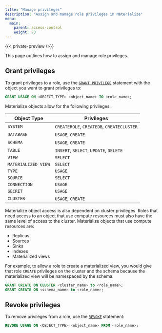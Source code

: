 ```yaml
---
title: "Manage privileges"
description: "Assign and manage role privileges in Materialize"
menu:
  main:
    parent: access-control
    weight: 20
---
```


{{< private-preview />}}

This page outlines how to assign and manage role privileges.

## Grant privileges

To grant privileges to a role, use the [`GRANT PRIVILEGE`](https://materialize.com/docs/sql/grant-privilege/) statement with the
object you want to grant privileges to:

```sql
GRANT USAGE ON <OBJECT_TYPE> <object_name> TO <role_name>;
```

Materialize objects allow for the following privileges:

| Object Type         | Privileges                                |
|---------------------|-------------------------------------------|
| `SYSTEM`            | `CREATEROLE`, `CREATEDB`, `CREATECLUSTER` |
| `DATABASE`          | `USAGE`, `CREATE`                         |
| `SCHEMA`            | `USAGE`, `CREATE`                         |
| `TABLE`             | `INSERT`, `SELECT`, `UPDATE`, `DELETE`    |
| `VIEW`              | `SELECT`                                  |
| `MATERIALIZED VIEW` | `SELECT`                                  |
| `TYPE`              | `USAGE`                                   |
| `SOURCE`            | `SELECT`                                  |
| `CONNECTION`        | `USAGE`                                   |
| `SECRET`            | `USAGE`                                   |
| `CLUSTER`           | `USAGE`, `CREATE`                         |

Materialize object access is also dependent on cluster privileges.
Roles that need access to an object that use compute resources must also have
the same level of access to the cluster. Materialize objects that use compute
resources are:

* Replicas
* Sources
* Sinks
* Indexes
* Materialized views

For example, to allow a role to create a materialized view, you would
give that role `CREATE` privileges on the cluster and the schema because the
materialized view will be namespaced by the schema.

```sql
GRANT CREATE ON CLUSTER <cluster_name> to <role_name>;
GRANT CREATE ON <schema_name> to <role_name>;
```

## Revoke privileges

To remove privileges from a role, use the [`REVOKE`](https://materialize.com/docs/sql/revoke-privilege/) statement:

```sql
REVOKE USAGE ON <OBJECT_TYPE> <object_name> FROM <role_name>;
```
